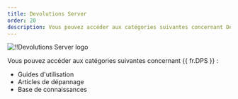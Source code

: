```yaml
---
title: Devolutions Server
order: 20
description: Vous pouvez accéder aux catégories suivantes concernant Devolutions Server ':' Guides d'utilisation, Articles de dépannage et Base de connaissances
---
```

![!!Devolutions Server logo](https://webdevolutions.blob.core.windows.net/images/projects/server/logos/server-color-shadow.svg)


Vous pouvez accéder aux catégories suivantes concernant {{ fr.DPS }} :  

* Guides d'utilisation
* Articles de dépannage
* Base de connaissances
